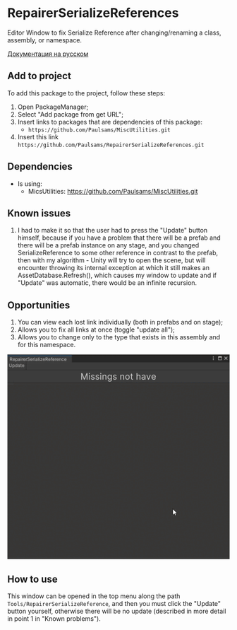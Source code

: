 # RepairerSerializeReferences
Editor Window to fix Serialize Reference after changing/renaming a class, assembly, or namespace.

[Документация на русском](https://github.com/Paulsams/RepairerSerializeReferences/blob/master/Documentation~/RU.md)

## Add to project
To add this package to the project, follow these steps:
1) Open PackageManager;
2) Select "Add package from get URL";
3) Insert links to packages that are dependencies of this package:
    + `https://github.com/Paulsams/MiscUtilities.git`
4) Insert this link `https://github.com/Paulsams/RepairerSerializeReferences.git`

## Dependencies
- Is using:
    + MicsUtilities: https://github.com/Paulsams/MiscUtilities.git

## Known issues
1) I had to make it so that the user had to press the "Update" button himself, because if you have a problem that there will be a prefab and there will be a prefab instance on any stage, and you changed SerializeReference to some other reference in contrast to the prefab, then with my algorithm - Unity will try to open the scene, but will encounter throwing its internal exception at which it still makes an AssetDatabase.Refresh(), which causes my window to update and if "Update" was automatic, there would be an infinite recursion.

## Opportunities
1) You can view each lost link individually (both in prefabs and on stage);
2) Allows you to fix all links at once (toggle "update all");
3) Allows you to change only to the type that exists in this assembly and for this namespace.

![image](https://github.com/Paulsams/RepairerSerializeReferences/blob/master/Documentation~/RepairerWindow.gif)

## How to use
This window can be opened in the top menu along the path `Tools/RepairerSerializeReference`, and then you must click the "Update" button yourself, otherwise there will be no update (described in more detail in point 1 in "Known problems").
